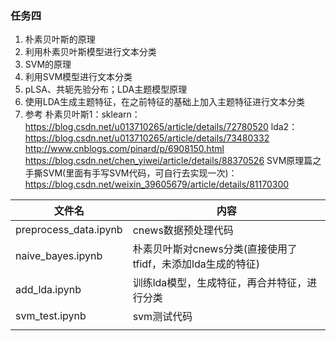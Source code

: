 ### 任务四 

1. 朴素贝叶斯的原理
2. 利用朴素贝叶斯模型进行文本分类
3. SVM的原理
4. 利用SVM模型进行文本分类
5. pLSA、共轭先验分布；LDA主题模型原理
6. 使用LDA生成主题特征，在之前特征的基础上加入主题特征进行文本分类
7. 参考
  朴素贝叶斯1：sklearn：https://blog.csdn.net/u013710265/article/details/72780520
  lda2：https://blog.csdn.net/u013710265/article/details/73480332
        http://www.cnblogs.com/pinard/p/6908150.html
        https://blog.csdn.net/chen_yiwei/article/details/88370526
  SVM原理篇之手撕SVM(里面有手写SVM代码，可自行去实现一次)：https://blog.csdn.net/weixin_39605679/article/details/81170300



| 文件名                | 内容                                                        |
| --------------------- | ----------------------------------------------------------- |
| preprocess_data.ipynb | cnews数据预处理代码                                         |
| naive_bayes.ipynb     | 朴素贝叶斯对cnews分类(直接使用了tfidf，未添加lda生成的特征) |
| add_lda.ipynb         | 训练lda模型，生成特征，再合并特征，进行分类                 |
| svm_test.ipynb        | svm测试代码                                                 |
|                       |                                                             |




